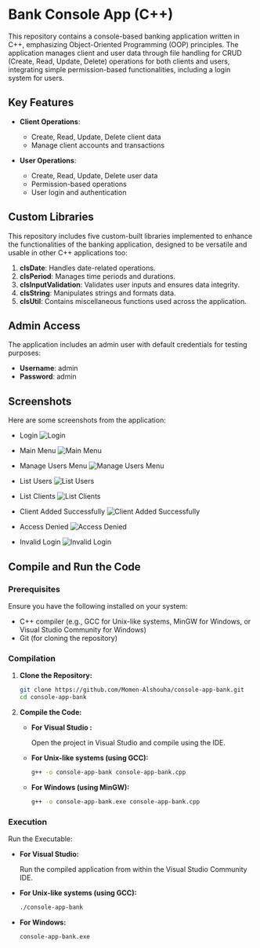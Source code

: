 # Bank Console App (C++)

This repository contains a console-based banking application written in C++, emphasizing Object-Oriented Programming (OOP) principles. The application manages client and user data through file handling for CRUD (Create, Read, Update, Delete) operations for both clients and users, integrating simple permission-based functionalities, including a login system for users.

## Key Features

- **Client Operations**:
  - Create, Read, Update, Delete client data
  - Manage client accounts and transactions

- **User Operations**:
  - Create, Read, Update, Delete user data
  - Permission-based operations
  - User login and authentication

## Custom Libraries

This repository includes five custom-built libraries implemented to enhance the functionalities of the banking application, designed to be versatile and usable in other C++ applications too:

1. **clsDate**: Handles date-related operations.
2. **clsPeriod**: Manages time periods and durations.
3. **clsInputValidation**: Validates user inputs and ensures data integrity.
4. **clsString**: Manipulates strings and formats data.
5. **clsUtil**: Contains miscellaneous functions used across the application.
   
## Admin Access

The application includes an admin user with default credentials for testing purposes:

- **Username**: admin
- **Password**: admin

## Screenshots

Here are some screenshots from the application:

- Login
![Login](screenshots/login.png)

- Main Menu
![Main Menu](screenshots/main_menu_screen.png)

- Manage Users Menu
![Manage Users Menu](screenshots/manage_users_screen.png)

- List Users
![List Users](screenshots/list_users_screen.png)

- List Clients
![List Clients](screenshots/list_clients_screen.png)

- Client Added Successfully
![Client Added Successfully](screenshots/add_client.png)

- Access Denied
![Access Denied](screenshots/if_access_denied.png)

- Invalid Login
![Invalid Login](screenshots/invalid_login.png)

## Compile and Run the Code

### Prerequisites

Ensure you have the following installed on your system:
- C++ compiler (e.g., GCC for Unix-like systems, MinGW for Windows, or Visual Studio Community for Windows)
- Git (for cloning the repository)

### Compilation

1. **Clone the Repository:**

    ```bash
    git clone https://github.com/Momen-Alshouha/console-app-bank.git
    cd console-app-bank
    ```

2. **Compile the Code:**

   - **For Visual Studio :**

     Open the project in Visual Studio and compile using the IDE.

   - **For Unix-like systems (using GCC):**

     ```bash
     g++ -o console-app-bank console-app-bank.cpp
     ```
   
   - **For Windows (using MinGW):**

     ```bash
     g++ -o console-app-bank.exe console-app-bank.cpp
     ```
     
### Execution

Run the Executable:

- **For Visual Studio:**

    Run the compiled application from within the Visual Studio Community IDE.

- **For Unix-like systems (using GCC):**

    ```bash
    ./console-app-bank
    ```

- **For Windows:**

    ```bash
    console-app-bank.exe
    ```
